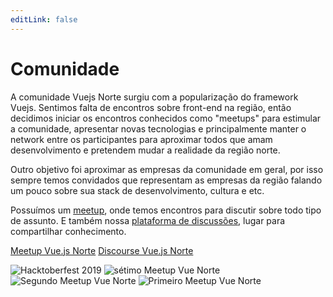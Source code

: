 ```yaml
---
editLink: false
---
```


# Comunidade

A comunidade Vuejs Norte surgiu com a popularização do framework Vuejs. Sentimos falta de encontros sobre front-end na região, então decidimos iniciar os encontros conhecidos como "meetups" para estimular a comunidade, apresentar novas tecnologias e principalmente manter o network entre os participantes para aproximar todos que amam desenvolvimento e pretendem mudar a realidade da região norte.

Outro objetivo foi aproximar as empresas da comunidade em geral, por isso sempre temos convidados que representam as empresas da região falando um pouco sobre sua stack de desenvolvimento, cultura e etc.

Possuímos um [meetup](https://www.meetup.com/pt-BR/Vue-js-Norte/), onde temos encontros para discutir sobre todo tipo de assunto. E também nossa [plataforma de discussões](https://perguntas.vuejsnorte.com.br/), lugar para compartilhar conhecimento.

[Meetup Vue.js Norte](https://www.meetup.com/pt-BR/Vue-js-Norte/)
[Discourse Vue.js Norte](https://perguntas.vuejsnorte.com.br/)


![Hacktoberfest 2019](https://secure.meetupstatic.com/photos/event/1/e/7/b/600_485947803.jpeg)
![sétimo Meetup Vue Norte](https://secure.meetupstatic.com/photos/event/8/c/9/f/600_484475999.jpeg)
![Segundo Meetup Vue Norte](https://secure.meetupstatic.com/photos/event/9/b/6/4/600_476199780.jpeg)
![Primeiro Meetup Vue Norte](https://secure.meetupstatic.com/photos/event/9/c/b/8/600_473500120.jpeg)